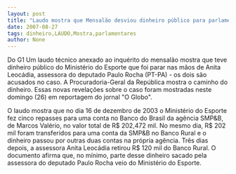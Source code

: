 ```yaml
---
layout: post
title: "Laudo mostra que Mensalão desviou dinheiro público para parlamentares"
date: 2007-08-27
tags: dinheiro,LAUDO,Mostra,parlamentares
author: None
---
```

Do G1
Um laudo t&eacute;cnico anexado ao inqu&eacute;rito do mensal&atilde;o mostra que teve dinheiro p&uacute;blico do Minist&eacute;rio do Esporte que foi parar nas m&atilde;os de Anita Leoc&aacute;dia, assessora do deputado Paulo Rocha (PT-PA) - os dois s&atilde;o acusados no caso. A Procuradoria-Geral da Rep&uacute;blica mostra o caminho do dinheiro. Essas novas revela&ccedil;&otilde;es sobre o caso foram mostradas neste domingo (26) em reportagem do jornal &quot;O Globo&quot;.

O laudo mostra que no dia 16 de dezembro de 2003 o Minist&eacute;rio do Esporte fez cinco repasses para uma conta no Banco do Brasil da ag&ecirc;ncia SMP&amp;B, de Marcos Val&eacute;rio, no valor total de R$ 202,472 mil. No mesmo dia, R$ 202 mil foram transferidos para uma conta da SMP&amp;B no Banco Rural e o dinheiro passou por outras duas contas na pr&oacute;pria ag&ecirc;ncia. Tr&ecirc;s dias depois, a assessora Anita Leoc&aacute;dia retirou R$ 120 mil do Banco Rural.
O documento afirma que, no m&iacute;nimo, parte desse dinheiro sacado pela assessora do deputado Paulo Rocha veio do Minist&eacute;rio do Esporte. 

&nbsp; 